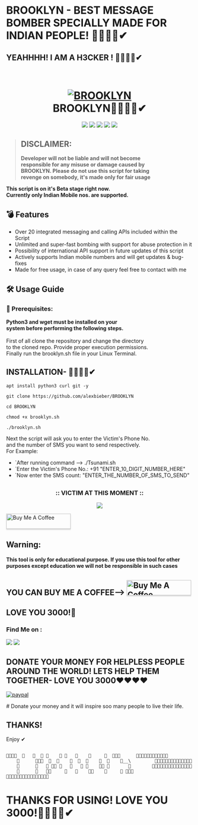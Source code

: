# BROOKLYN - BEST MESSAGE BOMBER SPECIALLY MADE FOR INDIAN PEOPLE! 🔴🔴🔴🔴✔ 

## YEAHHHH! I AM A H3CKER ! 🔴🔴🔴🔴✔
<h1 align="center">
  <br>
  <a href="https://github.com/AlexBieber/BROOKLYN"><img src="https://c.tenor.com/g9tGoPju1mcAAAAC/girl-baby.gif" alt="BROOKLYN"></a>
  <br>
  BROOKLYN🔴🔴🔴🔴✔
  <br>
</h1>
<p align="center">
  <img src="https://img.shields.io/badge/Version-1.0-green?style=for-the-badge">
  <img src="https://img.shields.io/github/license/alexbieber/BROOKLYN?style=for-the-badge">
  <img src="https://img.shields.io/github/stars/alexbieber/BROOKLYN?style=for-the-badge">
  <img src="https://img.shields.io/github/issues/alexbieber/BROOKLYN?color=red&style=for-the-badge">
  <img src="https://img.shields.io/github/forks/alexbieber/BROOKLYN?color=teal&style=for-the-badge">
</p>

> ## DISCLAIMER:
> **Developer will not be liable and will not become<br>
responsible for any misuse or damage caused by<br>
BROOKLYN. Please do not use this script for taking<br>
revenge on somebody, it's made only for fair usage**

**This script is on it's Beta stage right now.<br>
Currently only Indian Mobile nos. are supported.**

## 💣 Features
- Over 20 integrated messaging and calling APIs included within the Script
- Unlimited and super-fast bombing with support for abuse protection in it
- Possibility of international API support in future updates of this script
- Actively supports Indian mobile numbers and will get updates & bug-fixes
- Made for free usage, in case of any query feel free to contact with me

## 🛠️ Usage Guide

### 🔴 Prerequisites: <br>
**Python3 and wget must be installed on your<br>
system before performing the following steps.**<br><br>
First of all clone the repository and change the directory<br>
to the cloned repo. Provide proper execution permissions.<br>
Finally run the brooklyn.sh file in your Linux Terminal.<br>

## INSTALLATION- 🔴🔴🔴🔴✔
```
apt install python3 curl git -y
```
```
git clone https://github.com/alexbieber/BROOKLYN
```
```
cd BROOKLYN
```
```
chmod +x brooklyn.sh
```
```
./brooklyn.sh
```
Next the script will ask you to enter the Victim's Phone No.<br>
and the number of SMS you want to send respectively.
<br>For Example:<br>


* `After running command --> ./Tsunami.sh
* `Enter the Victim's Phone No.: +91 "ENTER_10_DIGIT_NUMBER_HERE"
* `Now enter the SMS count: "ENTER_THE_NUMBER_OF_SMS_TO_SEND"


##

<h3 align="center">
:: VICTIM  AT THIS MOMENT ::
</h3>
<p align="center">
<img src="https://c.tenor.com/E0hDkWw6OIgAAAAC/brooklyn-nine-nine-amy-santiago.gif"/>
</p>
 <a href="https://www.buymeacoffee.com/alexbieber" target="_blank"><img src="https://www.buymeacoffee.com/assets/img/custom_images/orange_img.png" alt="Buy Me A Coffee" style="height: 41px !important;width: 174px !important;box-shadow: 0px 3px 2px 0px rgba(190, 190, 190, 0.5) !important;-webkit-box-shadow: 0px 3px 2px 0px rgba(190, 190, 190, 0.5) !important;" ></a>


## Warning:
#### This tool is only for educational purpose. If you use this tool for other purposes except education we will not be responsible in such cases
  
  
## YOU CAN BUY ME A COFFEE-->  <a href="https://www.buymeacoffee.com/alexbieber" target="_blank"><img src="https://www.buymeacoffee.com/assets/img/custom_images/orange_img.png" alt="Buy Me A Coffee" style="height: 41px !important;width: 174px !important;box-shadow: 0px 3px 2px 0px rgba(190, 190, 190, 0.5) !important;-webkit-box-shadow: 0px 3px 2px 0px rgba(190, 190, 190, 0.5) !important;" ></a>

## LOVE YOU 3000!🔴

  
  ### Find Me on :
<p align="left">
  <a href="https://github.com/alexbieber" target="_blank"><img src="https://img.shields.io/badge/Github-Alex--Bieber-green?style=for-the-badge&logo=github"></a>
  <a href="https://www.instagram.com/alexbieber1234" target="_blank"><img src="https://img.shields.io/badge/IG-%40alexbieber1234-red?style=for-the-badge&logo=instagram"></a>
</p>


## DONATE YOUR MONEY FOR HELPLESS PEOPLE AROUND THE WORLD! LETS HELP THEM TOGETHER- LOVE YOU 3000❤❤❤❤
<p>
  <a href="https://www.paypal.me/alexbieber1234">
      <img src="https://www.paypalobjects.com/en_US/i/btn/btn_donateCC_LG.gif" alt="paypal">
  </a>
</p>
# Donate your money and it will inspire soo many people to live their life.


 ## THANKS!  
   Enjoy ✔
 ## 
    🔴🔴🔴🔴  🔴   🔴  🔴 🔴    🔴 🔴   🔴    🔴     🔴  🔴🔴🔴      🔴🔴🔴🔴🔴🔴🔴🔴🔴🔴🔴🔴
        🔴      🔴🔴🔴  🔴  🔴    🔴  🔴  🔴    🔴  🔴    🔴__\         🔴🔴🔴🔴🔴🔴🔴🔴🔴🔴🔴🔴🔴🔴
        🔴      🔴   🔴 🔴🔴 🔴   🔴   🔴 🔴    🔴🔴 🔴       🔴        🔴🔴🔴🔴🔴🔴🔴🔴🔴🔴🔴🔴🔴🔴🔴
        🔴      🔴   🔴🔴     🔴   🔴    🔴🔴    🔴     🔴 🔴🔴🔴        🔴🔴🔴🔴🔴🔴🔴🔴🔴🔴🔴🔴🔴🔴🔴🔴


# THANKS FOR USING! LOVE YOU 3000!🔴🔴🔴🔴✔




